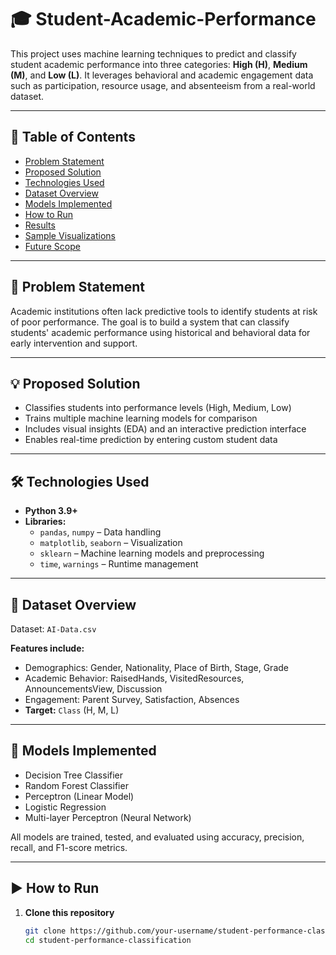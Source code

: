 # 🎓 Student-Academic-Performance

This project uses machine learning techniques to predict and classify student academic performance into three categories: **High (H)**, **Medium (M)**, and **Low (L)**. It leverages behavioral and academic engagement data such as participation, resource usage, and absenteeism from a real-world dataset.

---

## 📌 Table of Contents

- [Problem Statement](#problem-statement)
- [Proposed Solution](#proposed-solution)
- [Technologies Used](#technologies-used)
- [Dataset Overview](#dataset-overview)
- [Models Implemented](#models-implemented)
- [How to Run](#how-to-run)
- [Results](#results)
- [Sample Visualizations](#sample-visualizations)
- [Future Scope](#future-scope)

---

## 🧩 Problem Statement

Academic institutions often lack predictive tools to identify students at risk of poor performance. The goal is to build a system that can classify students' academic performance using historical and behavioral data for early intervention and support.

---

## 💡 Proposed Solution

- Classifies students into performance levels (High, Medium, Low)
- Trains multiple machine learning models for comparison
- Includes visual insights (EDA) and an interactive prediction interface
- Enables real-time prediction by entering custom student data

---

## 🛠️ Technologies Used

- **Python 3.9+**
- **Libraries:**
  - `pandas`, `numpy` – Data handling
  - `matplotlib`, `seaborn` – Visualization
  - `sklearn` – Machine learning models and preprocessing
  - `time`, `warnings` – Runtime management

---

## 📂 Dataset Overview

Dataset: `AI-Data.csv`

**Features include:**
- Demographics: Gender, Nationality, Place of Birth, Stage, Grade
- Academic Behavior: RaisedHands, VisitedResources, AnnouncementsView, Discussion
- Engagement: Parent Survey, Satisfaction, Absences
- **Target:** `Class` (H, M, L)

---

## 🤖 Models Implemented

- Decision Tree Classifier
- Random Forest Classifier
- Perceptron (Linear Model)
- Logistic Regression
- Multi-layer Perceptron (Neural Network)

All models are trained, tested, and evaluated using accuracy, precision, recall, and F1-score metrics.

---

## ▶️ How to Run

1. **Clone this repository**  
   ```bash
   git clone https://github.com/your-username/student-performance-classification.git
   cd student-performance-classification
